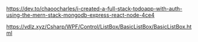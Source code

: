 https://dev.to/chaoocharles/i-created-a-full-stack-todoapp-with-auth-using-the-mern-stack-mongodb-express-react-node-4ce4

https://vdlz.xyz/Csharp/WPF/Control/ListBox/BasicListBox/BasicListBox.html
